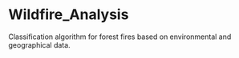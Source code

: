 # Wildfire_Analysis

Classification algorithm for forest fires based on environmental and geographical data.
